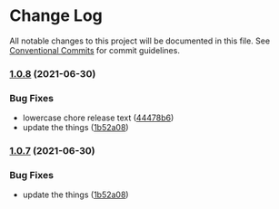 # Change Log

All notable changes to this project will be documented in this file.
See [Conventional Commits](https://conventionalcommits.org) for commit guidelines.

### [1.0.8](https://github.com/magicspon/mono-starter/compare/@spon/frontend@1.0.6...@spon/frontend@1.0.8) (2021-06-30)


### Bug Fixes

* lowercase chore release text ([44478b6](https://github.com/magicspon/mono-starter/commit/44478b6545923e4b86b7dc327d85ffab63c07a3c))
* update the things ([1b52a08](https://github.com/magicspon/mono-starter/commit/1b52a08add79278d38b4f75e594474a17f83e31b))



### [1.0.7](https://github.com/magicspon/mono-starter/compare/@spon/frontend@1.0.6...@spon/frontend@1.0.7) (2021-06-30)


### Bug Fixes

* update the things ([1b52a08](https://github.com/magicspon/mono-starter/commit/1b52a08add79278d38b4f75e594474a17f83e31b))
